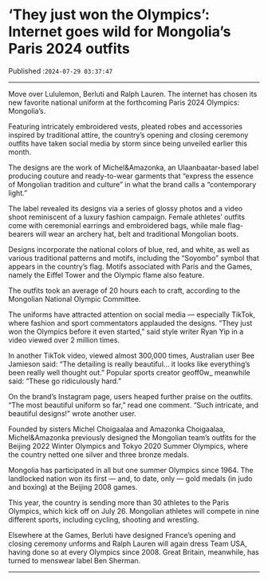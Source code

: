 # ‘They just won the Olympics’: Internet goes wild for Mongolia’s Paris 2024 outfits

Published :`2024-07-29 03:37:47`

---

Move over Lululemon, Berluti and Ralph Lauren. The internet has chosen its new favorite national uniform at the forthcoming Paris 2024 Olympics: Mongolia’s.

Featuring intricately embroidered vests, pleated robes and accessories inspired by traditional attire, the country’s opening and closing ceremony outfits have taken social media by storm since being unveiled earlier this month.

The designs are the work of Michel&Amazonka, an Ulaanbaatar-based label producing couture and ready-to-wear garments that “express the essence of Mongolian tradition and culture” in what the brand calls a “contemporary light.”

The label revealed its designs via a series of glossy photos and a video shoot reminiscent of a luxury fashion campaign. Female athletes’ outfits come with ceremonial earrings and embroidered bags, while male flag-bearers will wear an archery hat, belt and traditional Mongolian boots.

Designs incorporate the national colors of blue, red, and white, as well as various traditional patterns and motifs, including the “Soyombo” symbol that appears in the country’s flag. Motifs associated with Paris and the Games, namely the Eiffel Tower and the Olympic flame also feature.

The outfits took an average of 20 hours each to craft, according to the Mongolian National Olympic Committee.

The uniforms have attracted attention on social media — especially TikTok, where fashion and sport commentators applauded the designs. “They just won the Olympics before it even started,” said style writer Ryan Yip in a video viewed over 2 million times.

In another TikTok video, viewed almost 300,000 times, Australian user Bee Jamieson said: “The detailing is really beautiful… it looks like everything’s been really well thought out.” Popular sports creator geoff0w_ meanwhile said: “These go ridiculously hard.”

On the brand’s Instagram page, users heaped further praise on the outfits. “The most beautiful uniform so far,” read one comment. “Such intricate, and beautiful designs!” wrote another user.

Founded by sisters Michel Choigaalaa and Amazonka Choigaalaa, Michel&Amazonka previously designed the Mongolian team’s outfits for the Beijing 2022 Winter Olympics and Tokyo 2020 Summer Olympics, where the country netted one silver and three bronze medals.

Mongolia has participated in all but one summer Olympics since 1964. The landlocked nation won its first — and, to date, only — gold medals (in judo and boxing) at the Beijing 2008 games.

This year, the country is sending more than 30 athletes to the Paris Olympics, which kick off on July 26. Mongolian athletes will compete in nine different sports, including cycling, shooting and wrestling.

Elsewhere at the Games, Berluti have designed France’s opening and closing ceremony unforms and Ralph Lauren will again dress Team USA, having done so at every Olympics since 2008. Great Britain, meanwhile, has turned to menswear label Ben Sherman.

---

